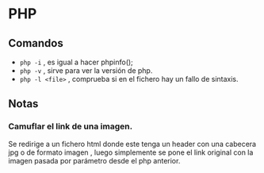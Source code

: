 # PHP
## Comandos
* `php -i` , es igual a hacer phpinfo();
* `php -v` , sirve para ver la versión de php.
* `php -l <file>` , comprueba si en el fichero hay un fallo de sintaxis.

## Notas
### Camuflar el link de una imagen.
Se redirige a un fichero html donde este tenga un header con una cabecera jpg o
de formato imagen , luego simplemente se pone el link original con la imagen
pasada por parámetro desde el php anterior.

